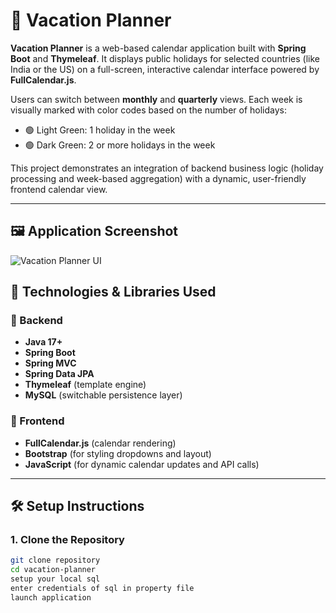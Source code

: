 # 🌴 Vacation Planner

**Vacation Planner** is a web-based calendar application built with **Spring Boot** and **Thymeleaf**. 
It displays public holidays for selected countries (like India or the US) on a full-screen, interactive calendar interface powered by **FullCalendar.js**.

Users can switch between **monthly** and **quarterly** views. Each week is visually marked with color codes based on the number of holidays:
- 🟢 Light Green: 1 holiday in the week
- 🟢 Dark Green: 2 or more holidays in the week

This project demonstrates an integration of backend business logic (holiday processing and week-based aggregation) with a dynamic, user-friendly frontend calendar view.

---

## 🖼️ Application Screenshot


![Vacation Planner UI](https://github.com/palash015/VacationPlanner/tree/master/src/main/resources/Screenshot)


## 🧰 Technologies & Libraries Used

### 🔧 Backend
- **Java 17+**
- **Spring Boot**
- **Spring MVC**
- **Spring Data JPA**
- **Thymeleaf** (template engine)
- **MySQL** (switchable persistence layer)

### 🎨 Frontend
- **FullCalendar.js** (calendar rendering)
- **Bootstrap** (for styling dropdowns and layout)
- **JavaScript** (for dynamic calendar updates and API calls)

---

## 🛠️ Setup Instructions

### 1. Clone the Repository

```bash
git clone repository
cd vacation-planner
setup your local sql
enter credentials of sql in property file
launch application
